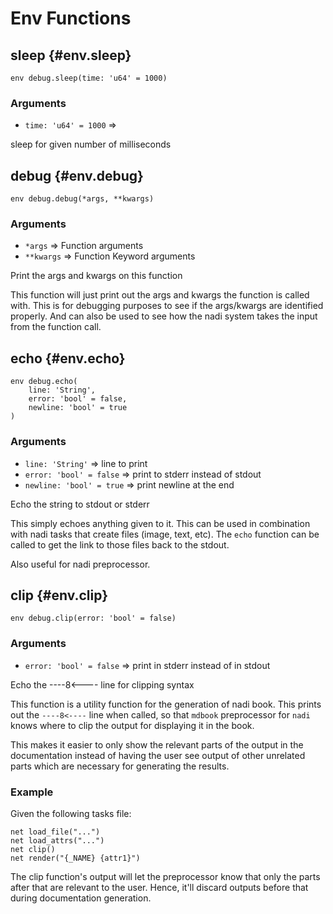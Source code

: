 # Env Functions
## sleep {#env.sleep}
```sig
env debug.sleep(time: 'u64' = 1000)
```

### Arguments
- `time: 'u64' = 1000` => 

sleep for given number of milliseconds
## debug {#env.debug}
```sig
env debug.debug(*args, **kwargs)
```

### Arguments
- `*args` => Function arguments
- `**kwargs` => Function Keyword arguments

Print the args and kwargs on this function

This function will just print out the args and kwargs the
function is called with. This is for debugging purposes to see
if the args/kwargs are identified properly. And can also be
used to see how the nadi system takes the input from the
function call.
## echo {#env.echo}
```sig
env debug.echo(
    line: 'String',
    error: 'bool' = false,
    newline: 'bool' = true
)
```

### Arguments
- `line: 'String'` => line to print
- `error: 'bool' = false` => print to stderr instead of stdout
- `newline: 'bool' = true` => print newline at the end

Echo the string to stdout or stderr

This simply echoes anything given to it. This can be used in
combination with nadi tasks that create files (image, text,
etc). The `echo` function can be called to get the link to
those files back to the stdout.

Also useful for nadi preprocessor.
## clip {#env.clip}
```sig
env debug.clip(error: 'bool' = false)
```

### Arguments
- `error: 'bool' = false` => print in stderr instead of in stdout

Echo the ----8<---- line for clipping syntax

This function is a utility function for the generation of nadi
book. This prints out the `----8<----` line when called, so
that `mdbook` preprocessor for `nadi` knows where to clip the
output for displaying it in the book.

This makes it easier to only show the relevant parts of the
output in the documentation instead of having the user see
output of other unrelated parts which are necessary for
generating the results.

### Example
Given the following tasks file:
```task
net load_file("...")
net load_attrs("...")
net clip()
net render("{_NAME} {attr1}")
```

The clip function's output will let the preprocessor know that
only the parts after that are relevant to the user. Hence,
it'll discard outputs before that during documentation
generation.
